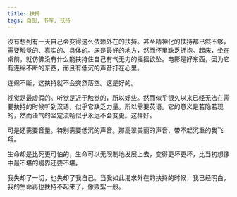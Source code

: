 ```yaml
---
title: 扶持
tags: 自剖, 书写, 扶持
---
```



没有想到有一天自己会变得这么依赖外在的扶持。甚至精神化的扶持都已然不够，需要触觉的、真实的、具体的。床是最好的地方，然而怀里缺乏拥抱。起床，坐在桌前，就仿佛没有什么能扶持住自己有气无力的摇摇欲坠。电影是好东西，因为它有连绵不断的东西，而且有低沉的声音打在心里。

连绵不断，这扶持就不会突然落空。这是好的。

视觉是最虚假的。听觉是近于触觉的，所以好些。然而似乎很久以来已经无法在需要扶持的时候听到汉语，似乎它缺乏力量。所以需要英语。它的意义是若隐若现的，然而语气的坚定流畅似乎永远不会变更。这样好。

可是还需要音量。特别需要低沉的声音。那高翠美丽的声音，带不起沉重的我飞翔。

生命却是比死更可怕的，生命可以无限制地发展上去，变得更坏更坏，比当初想像中最不堪的境界还要不堪。

我失却了一切，也失却了我自己。当我如此渴求外在的扶持的时候，我已经明白，我的生命再也扶持不起来了。像败絮一般。

